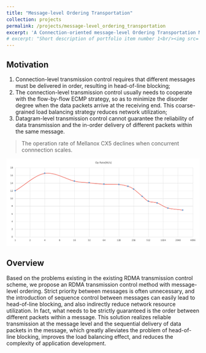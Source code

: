 ```yaml
---
title: "Message-level Ordering Transportation"
collection: projects
permalink: /projects/message-level_ordering_transportation
excerpt: 'A Connection-oriented message-level Ordering Transportation Method.'
# excerpt: "Short description of portfolio item number 1<br/><img src='/images/500x300.png'>"
---
```

## Motivation
1. Connection-level transmission control requires that different messages must be delivered in order, resulting in head-of-line blocking;
2. The connection-level transmission control usually needs to cooperate with the flow-by-flow ECMP strategy, so as to minimize the disorder degree when the data packets arrive at the receiving end. This coarse-grained load balancing strategy reduces network utilization;
3. Datagram-level transmission control cannot guarantee the reliability of data transmission and the in-order delivery of different packets within the same message.

> The operation rate of Mellanox CX5 declines when concurrent connnection scales.
<img class="img-responsive" src="/images/projects/Message/Message.png">

## Overview
Based on the problems existing in the existing RDMA transmission control scheme, we propose an RDMA transmission control method with message-level ordering. Strict priority between messages is often unnecessary, and the introduction of sequence control between messages can easily lead to head-of-line blocking, and also indirectly reduce network resource utilization. In fact, what needs to be strictly guaranteed is the order between different packets within a message. This solution realizes reliable transmission at the message level and the sequential delivery of data packets in the message, which greatly alleviates the problem of head-of-line blocking, improves the load balancing effect, and reduces the complexity of application development.